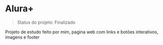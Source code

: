 <h1> Alura+ </h1>

> Status do projeto: Finalizado

Projeto de estudo feito por mim, pagina web com links e botões interativos, imagens e footer
